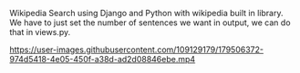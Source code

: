 Wikipedia Search using Django and Python with wikipedia built in library.
We have to just set the number of sentences we want in output, we can do that in views.py.

https://user-images.githubusercontent.com/109129179/179506372-974d5418-4e05-450f-a38d-ad2d08846ebe.mp4

